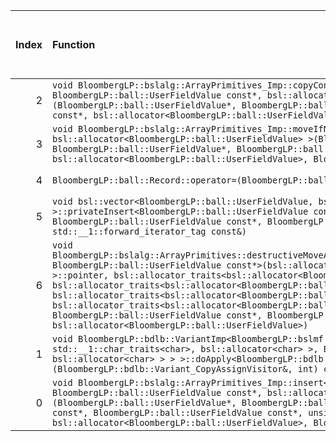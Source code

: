 |   Index | Function                                                                                                                                                                                                                                                                                                                                                                                                                                                                                                                                                                                                                                                                                                                                                      |   Difference in number of lines |   Function size difference in bytes | Disassembly                                                             |   Number of lines in assumed build | Number of bytes in assumed build   |   Number of lines in ignored build | Number of bytes in ignored build   |
|--------:|:--------------------------------------------------------------------------------------------------------------------------------------------------------------------------------------------------------------------------------------------------------------------------------------------------------------------------------------------------------------------------------------------------------------------------------------------------------------------------------------------------------------------------------------------------------------------------------------------------------------------------------------------------------------------------------------------------------------------------------------------------------------|--------------------------------:|------------------------------------:|:------------------------------------------------------------------------|-----------------------------------:|:-----------------------------------|-----------------------------------:|:-----------------------------------|
|       2 | `void BloombergLP::bslalg::ArrayPrimitives_Imp::copyConstruct<BloombergLP::ball::UserFieldValue, BloombergLP::ball::UserFieldValue const*, bsl::allocator<BloombergLP::ball::UserFieldValue> >(BloombergLP::ball::UserFieldValue*, BloombergLP::ball::UserFieldValue const*, BloombergLP::ball::UserFieldValue const*, bsl::allocator<BloombergLP::ball::UserFieldValue>, BloombergLP::bslmf::MetaInt<0>*)`                                                                                                                                                                                                                                                                                                                                                   |                             -26 |                                 -80 | [Assumed](2.assume.s.txt), [Ignored](2.none.s.txt), [Diff](2.diff.html) |                                224 | 4,302,464                          |                                304 | 4,302,928                          |
|       3 | `void BloombergLP::bslalg::ArrayPrimitives_Imp::moveIfNoexcept<BloombergLP::ball::UserFieldValue, bsl::allocator<BloombergLP::ball::UserFieldValue> >(BloombergLP::ball::UserFieldValue*, BloombergLP::ball::UserFieldValue*, BloombergLP::ball::UserFieldValue*, bsl::allocator<BloombergLP::ball::UserFieldValue>, BloombergLP::bslmf::MetaInt<0>*)`                                                                                                                                                                                                                                                                                                                                                                                                        |                             -26 |                                 -80 | [Assumed](3.assume.s.txt), [Ignored](3.none.s.txt), [Diff](3.diff.html) |                                224 | 4,302,688                          |                                304 | 4,303,232                          |
|       4 | `BloombergLP::ball::Record::operator=(BloombergLP::ball::Record const&)`                                                                                                                                                                                                                                                                                                                                                                                                                                                                                                                                                                                                                                                                                      |                             -34 |                                -128 | [Assumed](4.assume.s.txt), [Ignored](4.none.s.txt), [Diff](4.diff.html) |                                320 | 4,300,256                          |                                448 | 4,300,304                          |
|       5 | `void bsl::vector<BloombergLP::ball::UserFieldValue, bsl::allocator<BloombergLP::ball::UserFieldValue> >::privateInsert<BloombergLP::ball::UserFieldValue const*>(BloombergLP::ball::UserFieldValue const*, BloombergLP::ball::UserFieldValue const*, BloombergLP::ball::UserFieldValue const*, std::__1::forward_iterator_tag const&)`                                                                                                                                                                                                                                                                                                                                                                                                                       |                             -48 |                                -160 | [Assumed](5.assume.s.txt), [Ignored](5.none.s.txt), [Diff](5.diff.html) |                                512 | 4,301,632                          |                                672 | 4,301,728                          |
|       6 | `void BloombergLP::bslalg::ArrayPrimitives::destructiveMoveAndInsert<bsl::allocator<BloombergLP::ball::UserFieldValue>, BloombergLP::ball::UserFieldValue const*>(bsl::allocator_traits<bsl::allocator<BloombergLP::ball::UserFieldValue> >::pointer, bsl::allocator_traits<bsl::allocator<BloombergLP::ball::UserFieldValue> >::pointer*, bsl::allocator_traits<bsl::allocator<BloombergLP::ball::UserFieldValue> >::pointer, bsl::allocator_traits<bsl::allocator<BloombergLP::ball::UserFieldValue> >::pointer, bsl::allocator_traits<bsl::allocator<BloombergLP::ball::UserFieldValue> >::pointer, BloombergLP::ball::UserFieldValue const*, BloombergLP::ball::UserFieldValue const*, unsigned long, bsl::allocator<BloombergLP::ball::UserFieldValue>)` |                             -70 |                                -208 | [Assumed](6.assume.s.txt), [Ignored](6.none.s.txt), [Diff](6.diff.html) |                                320 | 4,302,144                          |                                528 | 4,302,400                          |
|       1 | `void BloombergLP::bdlb::VariantImp<BloombergLP::bslmf::TypeList<long long, double, bsl::basic_string<char, std::__1::char_traits<char>, bsl::allocator<char> >, BloombergLP::bdlt::DatetimeTz, bsl::vector<char, bsl::allocator<char> > > >::doApply<BloombergLP::bdlb::Variant_CopyAssignVisitor&>(BloombergLP::bdlb::Variant_CopyAssignVisitor&, int) const`                                                                                                                                                                                                                                                                                                                                                                                               |                               1 |                                   0 | [Assumed](1.assume.s.txt), [Ignored](1.none.s.txt), [Diff](1.diff.html) |                                288 | 4,300,912                          |                                288 | 4,301,008                          |
|       0 | `void BloombergLP::bslalg::ArrayPrimitives_Imp::insert<BloombergLP::ball::UserFieldValue, BloombergLP::ball::UserFieldValue const*, bsl::allocator<BloombergLP::ball::UserFieldValue> >(BloombergLP::ball::UserFieldValue*, BloombergLP::ball::UserFieldValue*, BloombergLP::ball::UserFieldValue const*, BloombergLP::ball::UserFieldValue const*, unsigned long, bsl::allocator<BloombergLP::ball::UserFieldValue>, BloombergLP::bslmf::MetaInt<0>*)`                                                                                                                                                                                                                                                                                                       |                              29 |                                 128 | [Assumed](0.assume.s.txt), [Ignored](0.none.s.txt), [Diff](0.diff.html) |                                816 | 4,302,912                          |                                688 | 4,303,536                          |